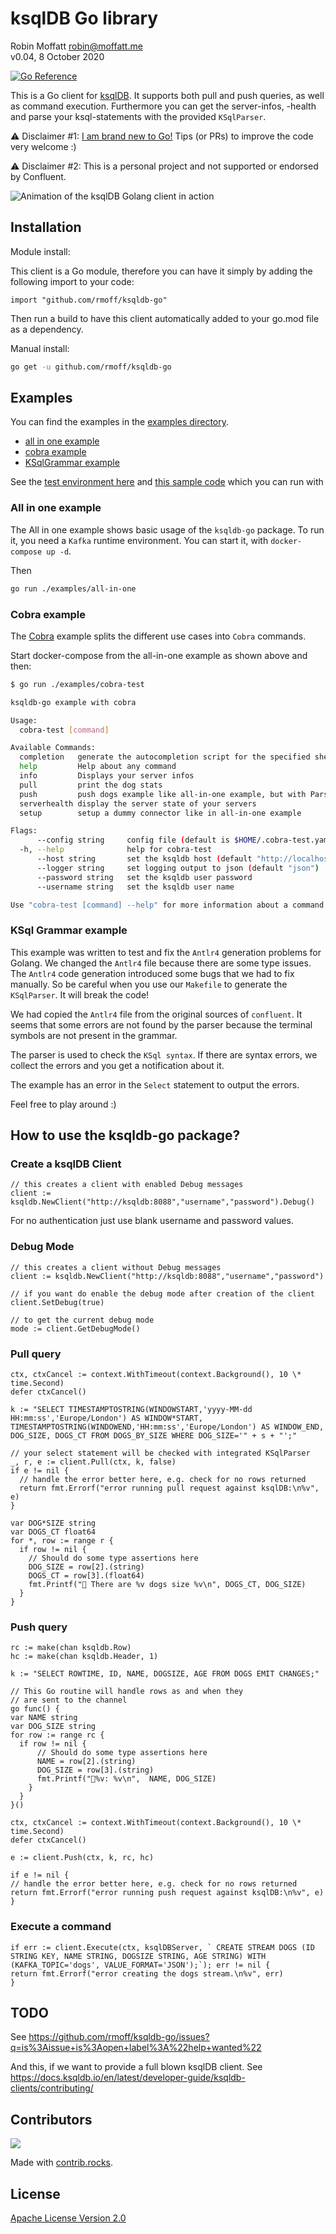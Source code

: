 # ksqlDB Go library

Robin Moffatt <robin@moffatt.me><br>
v0.04, 8 October 2020

[![Go Reference](https://pkg.go.dev/badge/github.com/rmoff/ksqldb-go.svg)](https://pkg.go.dev/github.com/rmoff/ksqldb-go)

This is a Go client for [ksqlDB](https://ksqldb.io/). It supports both pull and push queries, as well as command execution. Furthermore you can get the server-infos, -health and parse your ksql-statements with the provided `KSqlParser`.

⚠️ Disclaimer #1: [I am brand new to Go!](https://rmoff.net/2020/06/25/learning-golang-some-rough-notes-s01e00/) Tips (or PRs) to improve the code very welcome :)

⚠️ Disclaimer #2: This is a personal project and not supported or endorsed by Confluent.

![Animation of the ksqlDB Golang client in action](ksqldb-go.gif)

## Installation

Module install:

This client is a Go module, therefore you can have it simply by adding the following import to your code:

```golang
import "github.com/rmoff/ksqldb-go"
```

Then run a build to have this client automatically added to your go.mod file as a dependency.

Manual install:

```bash
go get -u github.com/rmoff/ksqldb-go
```

## Examples

You can find the examples in the [examples directory](examples).

- [all in one example](examples/all-in-one)
- [cobra example](examples/cobra-test)
- [KSqlGrammar example](examples/ksqlgrammar)

See the [test environment here](examples/all-in-one/environment.adoc)
and [this sample code](examples/all-in-one/main.go) which you can run with

### All in one example

The All in one example shows basic usage of the `ksqldb-go` package. To run it, you need a `Kafka` runtime environment. You can start it, with `docker-compose up -d`.

Then

```bash
go run ./examples/all-in-one
```

### Cobra example

The [Cobra](https://github.com/spf13/cobra) example splits the different use cases into `Cobra` commands.

Start docker-compose from the all-in-one example as shown above and then:

```bash
$ go run ./examples/cobra-test

ksqldb-go example with cobra

Usage:
  cobra-test [command]

Available Commands:
  completion   generate the autocompletion script for the specified shell
  help         Help about any command
  info         Displays your server infos
  pull         print the dog stats
  push         push dogs example like all-in-one example, but with ParseKSQL
  serverhealth display the server state of your servers
  setup        setup a dummy connector like in all-in-one example

Flags:
      --config string     config file (default is $HOME/.cobra-test.yaml)
  -h, --help              help for cobra-test
      --host string       set the ksqldb host (default "http://localhost:8088")
      --logger string     set logging output to json (default "json")
      --password string   set the ksqldb user password
      --username string   set the ksqldb user name

Use "cobra-test [command] --help" for more information about a command.
```

### KSql Grammar example

This example was written to test and fix the `Antlr4` generation problems for Golang. We changed the `Antlr4` file because there are some type issues. The `Antlr4` code generation introduced some bugs that we had to fix manually. So be careful when you use our `Makefile` to generate the `KSqlParser`. It will break the code!

We had copied the `Antlr4` file from the original sources of `confluent`.
It seems that some errors are not found by the parser because the terminal symbols are not present in the grammar.

The parser is used to check the `KSql syntax`. If there are syntax errors, we collect the errors and you get a notification about it.

The example has an error in the `Select` statement to output the errors.

Feel free to play around :)

## How to use the ksqldb-go package?

### Create a ksqlDB Client

```golang
// this creates a client with enabled Debug messages
client := ksqldb.NewClient("http://ksqldb:8088","username","password").Debug()
```

For no authentication just use blank username and password values.

### Debug Mode

```golang
// this creates a client without Debug messages
client := ksqldb.NewClient("http://ksqldb:8088","username","password")

// if you want do enable the debug mode after creation of the client
client.SetDebug(true)

// to get the current debug mode
mode := client.GetDebugMode()
```

### Pull query

```golang
ctx, ctxCancel := context.WithTimeout(context.Background(), 10 \* time.Second)
defer ctxCancel()

k := "SELECT TIMESTAMPTOSTRING(WINDOWSTART,'yyyy-MM-dd HH:mm:ss','Europe/London') AS WINDOW*START, TIMESTAMPTOSTRING(WINDOWEND,'HH:mm:ss','Europe/London') AS WINDOW_END, DOG_SIZE, DOGS_CT FROM DOGS_BY_SIZE WHERE DOG_SIZE='" + s + "';"

// your select statement will be checked with integrated KSqlParser
_, r, e := client.Pull(ctx, k, false)
if e != nil {
  // handle the error better here, e.g. check for no rows returned
  return fmt.Errorf("error running pull request against ksqlDB:\n%v", e)
}

var DOG*SIZE string
var DOGS_CT float64
for *, row := range r {
  if row != nil {
    // Should do some type assertions here
    DOG_SIZE = row[2].(string)
    DOGS_CT = row[3].(float64)
    fmt.Printf("🐶 There are %v dogs size %v\n", DOGS_CT, DOG_SIZE)
  }
}
```

### Push query

```golang
rc := make(chan ksqldb.Row)
hc := make(chan ksqldb.Header, 1)

k := "SELECT ROWTIME, ID, NAME, DOGSIZE, AGE FROM DOGS EMIT CHANGES;"

// This Go routine will handle rows as and when they
// are sent to the channel
go func() {
var NAME string
var DOG_SIZE string
for row := range rc {
  if row != nil {
      // Should do some type assertions here
      NAME = row[2].(string)
      DOG_SIZE = row[3].(string)
      fmt.Printf("🐾%v: %v\n",  NAME, DOG_SIZE)
    }
  }
}()

ctx, ctxCancel := context.WithTimeout(context.Background(), 10 \* time.Second)
defer ctxCancel()

e := client.Push(ctx, k, rc, hc)

if e != nil {
// handle the error better here, e.g. check for no rows returned
return fmt.Errorf("error running push request against ksqlDB:\n%v", e)
}
```

### Execute a command

```golang
if err := client.Execute(ctx, ksqlDBServer, ` CREATE STREAM DOGS (ID STRING KEY, NAME STRING, DOGSIZE STRING, AGE STRING) WITH (KAFKA_TOPIC='dogs', VALUE_FORMAT='JSON');`); err != nil {
return fmt.Errorf("error creating the dogs stream.\n%v", err)
}

```

## TODO

See https://github.com/rmoff/ksqldb-go/issues?q=is%3Aissue+is%3Aopen+label%3A%22help+wanted%22

And this, if we want to provide a full blown ksqlDB client.
See https://docs.ksqldb.io/en/latest/developer-guide/ksqldb-clients/contributing/

## Contributors

<a href="https://github.com/rmoff/ksqldb-go/graphs/contributors">
  <img src="https://contrib.rocks/image?repo=rmoff/ksqldb-go" />
</a>

Made with [contrib.rocks](https://contrib.rocks).

## License

[Apache License Version 2.0](LICENSE)
